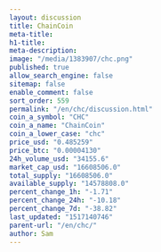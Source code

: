 ```yaml
---
layout: discussion
title: ChainCoin
meta-title: 
h1-title: 
meta-description: 
image: "/media/1383907/chc.png"
published: true
allow_search_engine: false
sitemap: false
enable_comment: false
sort_order: 559
permalink: "/en/chc/discussion.html"
coin_a_symbol: "CHC"
coin_a_name: "ChainCoin"
coin_a_lower_case: "chc"
price_usd: "0.485259"
price_btc: "0.00004130"
24h_volume_usd: "34155.6"
market_cap_usd: "16608506.0"
total_supply: "16608506.0"
available_supply: "14578808.0"
percent_change_1h: "-1.71"
percent_change_24h: "-10.18"
percent_change_7d: "-38.82"
last_updated: "1517140746"
parent-url: "/en/chc/"
author: Sam
---
```


